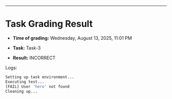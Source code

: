 
---
# Task Grading Result

- **Time of grading:** Wednesday, August 13, 2025, 11:01 PM

- **Task:** Task-3

- **Result:** INCORRECT


Logs:
```bash
Setting up task environment...
Executing test...
[FAIL] User 'hero' not found
Cleaning up...
```
